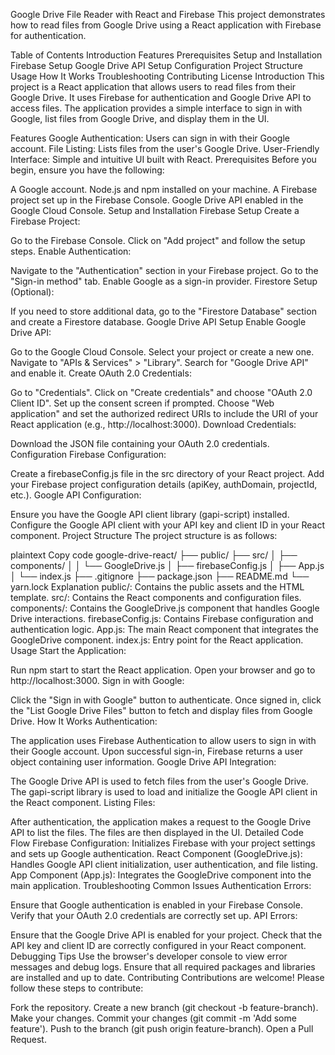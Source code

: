 Google Drive File Reader with React and Firebase
This project demonstrates how to read files from Google Drive using a React application with Firebase for authentication.

Table of Contents
Introduction
Features
Prerequisites
Setup and Installation
Firebase Setup
Google Drive API Setup
Configuration
Project Structure
Usage
How It Works
Troubleshooting
Contributing
License
Introduction
This project is a React application that allows users to read files from their Google Drive. It uses Firebase for authentication and Google Drive API to access files. The application provides a simple interface to sign in with Google, list files from Google Drive, and display them in the UI.

Features
Google Authentication: Users can sign in with their Google account.
File Listing: Lists files from the user's Google Drive.
User-Friendly Interface: Simple and intuitive UI built with React.
Prerequisites
Before you begin, ensure you have the following:

A Google account.
Node.js and npm installed on your machine.
A Firebase project set up in the Firebase Console.
Google Drive API enabled in the Google Cloud Console.
Setup and Installation
Firebase Setup
Create a Firebase Project:

Go to the Firebase Console.
Click on "Add project" and follow the setup steps.
Enable Authentication:

Navigate to the "Authentication" section in your Firebase project.
Go to the "Sign-in method" tab.
Enable Google as a sign-in provider.
Firestore Setup (Optional):

If you need to store additional data, go to the "Firestore Database" section and create a Firestore database.
Google Drive API Setup
Enable Google Drive API:

Go to the Google Cloud Console.
Select your project or create a new one.
Navigate to "APIs & Services" > "Library".
Search for "Google Drive API" and enable it.
Create OAuth 2.0 Credentials:

Go to "Credentials".
Click on "Create credentials" and choose "OAuth 2.0 Client ID".
Set up the consent screen if prompted.
Choose "Web application" and set the authorized redirect URIs to include the URI of your React application (e.g., http://localhost:3000).
Download Credentials:

Download the JSON file containing your OAuth 2.0 credentials.
Configuration
Firebase Configuration:

Create a firebaseConfig.js file in the src directory of your React project.
Add your Firebase project configuration details (apiKey, authDomain, projectId, etc.).
Google API Configuration:

Ensure you have the Google API client library (gapi-script) installed.
Configure the Google API client with your API key and client ID in your React component.
Project Structure
The project structure is as follows:

plaintext
Copy code
google-drive-react/
├── public/
├── src/
│   ├── components/
│   │   └── GoogleDrive.js
│   ├── firebaseConfig.js
│   ├── App.js
│   └── index.js
├── .gitignore
├── package.json
├── README.md
└── yarn.lock
Explanation
public/: Contains the public assets and the HTML template.
src/: Contains the React components and configuration files.
components/: Contains the GoogleDrive.js component that handles Google Drive interactions.
firebaseConfig.js: Contains Firebase configuration and authentication logic.
App.js: The main React component that integrates the GoogleDrive component.
index.js: Entry point for the React application.
Usage
Start the Application:

Run npm start to start the React application.
Open your browser and go to http://localhost:3000.
Sign in with Google:

Click the "Sign in with Google" button to authenticate.
Once signed in, click the "List Google Drive Files" button to fetch and display files from Google Drive.
How It Works
Authentication:

The application uses Firebase Authentication to allow users to sign in with their Google account.
Upon successful sign-in, Firebase returns a user object containing user information.
Google Drive API Integration:

The Google Drive API is used to fetch files from the user's Google Drive.
The gapi-script library is used to load and initialize the Google API client in the React component.
Listing Files:

After authentication, the application makes a request to the Google Drive API to list the files.
The files are then displayed in the UI.
Detailed Code Flow
Firebase Configuration: Initializes Firebase with your project settings and sets up Google authentication.
React Component (GoogleDrive.js): Handles Google API client initialization, user authentication, and file listing.
App Component (App.js): Integrates the GoogleDrive component into the main application.
Troubleshooting
Common Issues
Authentication Errors:

Ensure that Google authentication is enabled in your Firebase Console.
Verify that your OAuth 2.0 credentials are correctly set up.
API Errors:

Ensure that the Google Drive API is enabled for your project.
Check that the API key and client ID are correctly configured in your React component.
Debugging Tips
Use the browser's developer console to view error messages and debug logs.
Ensure that all required packages and libraries are installed and up to date.
Contributing
Contributions are welcome! Please follow these steps to contribute:

Fork the repository.
Create a new branch (git checkout -b feature-branch).
Make your changes.
Commit your changes (git commit -m 'Add some feature').
Push to the branch (git push origin feature-branch).
Open a Pull Request.
